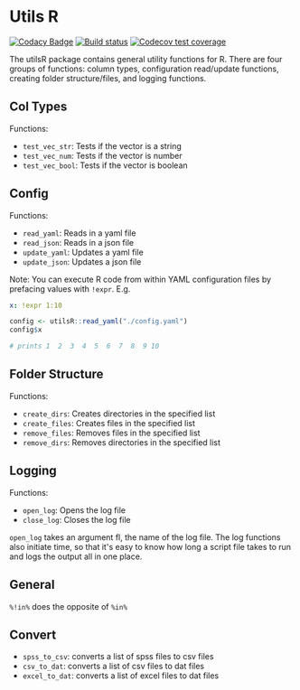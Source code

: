 # Utils R

<!-- badges: start -->

[![Codacy Badge](https://api.codacy.com/project/badge/Grade/f1e0bbc39d9f42ab80ed22763d7dbc1c)](https://www.codacy.com/app/holmesjoli/utilsR?utm_source=github.com&amp;utm_medium=referral&amp;utm_content=holmesjoli/utilsR&amp;utm_campaign=Badge_Grade)
[![Build status](https://travis-ci.org/holmesjoli/utilsR.svg?branch=master)](https://travis-ci.org/holmesjoli/utilsR)
[![Codecov test coverage](https://codecov.io/gh/holmesjoli/utilsR/branch/master/graph/badge.svg)](https://codecov.io/gh/holmesjoli/utilsR?branch=master)
<!-- badges: end -->

The utilsR package contains general utility functions for R. There are four groups of functions: column types, configuration read/update functions, creating folder structure/files, and logging functions.

## Col Types

Functions:

-   `test_vec_str`: Tests if the vector is a string
-   `test_vec_num`: Tests if the vector is number
-   `test_vec_bool`: Tests if the vector is boolean

## Config

Functions:

-   `read_yaml`: Reads in a yaml file
-   `read_json`: Reads in a json file
-   `update_yaml`: Updates a yaml file
-   `update_json`: Updates a json file

Note: You can execute R code from within YAML configuration files by prefacing values with `!expr`. E.g. 

```config.yaml
x: !expr 1:10
```

```R
config <- utilsR::read_yaml("./config.yaml")
config$x 

# prints 1  2  3  4  5  6  7  8  9 10
```

## Folder Structure

Functions:

-   `create_dirs`: Creates directories in the specified list
-   `create_files`: Creates files in the specified list
-   `remove_files`: Removes files in the specified list
-   `remove_dirs`: Removes directories in the specified list

## Logging

Functions:

-   `open_log`: Opens the log file
-   `close_log`: Closes the log file

`open_log` takes an argument fl, the name of the log file. The log functions also initiate time, so that it's easy to know how long a script file takes to run and logs the output all in one place.

## General

`%!in%` does the opposite of `%in%`

## Convert
 - `spss_to_csv`: converts a list of spss files to csv files
 - `csv_to_dat`: converts a list of csv files to dat files
 - `excel_to_dat`: converts a list of excel files to dat files
